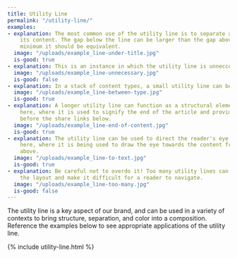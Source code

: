 ```yaml
---
title: Utility Line
permalink: "/utility-line/"
examples:
- explanation: The most common use of the utility line is to separate a title from
    its content. The gap below the line can be larger than the gap above, but at a
    minimum it should be equivalent.
  image: "/uploads/example_line-under-title.jpg"
  is-good: true 
- explanation: This is an instance in which the utility line is unneccessary, as it is neither functioning to separate vertical content or to direct attention towards something.
  image: "/uploads/example_line-unnecessary.jpg"
  is-good: false
- explanation: In a stack of content types, a small utility line can be used to separate the elements into groups. Here it is being used to separate Starr's name and title from her bio.
  image: "/uploads/example_line-between-type.jpg"
  is-good: true
- explanation: A longer utility line can function as a structural element, for instance,
    here, where it is used to signify the end of the article and provide a division
    before the share links below.
  image: "/uploads/example_line-end-of-content.jpg"
  is-good: true
- explanation: The utility line can be used to direct the reader's eye, for instance,
    here, where it is being used to draw the eye towards the content from the title
    above.
  image: "/uploads/example_line-to-text.jpg"
  is-good: true
- explanation: Be careful not to overdo it! Too many utility lines can start to clutter
    the layout and make it difficult for a reader to navigate.
  image: "/uploads/example_line-too-many.jpg"
  is-good: false
---
```


The utility line is a key aspect of our brand, and can be used in a variety of contexts to bring structure, separation, and color into a composition. Reference the examples below to see appropriate applications of the utility line.

{% include utility-line.html %}